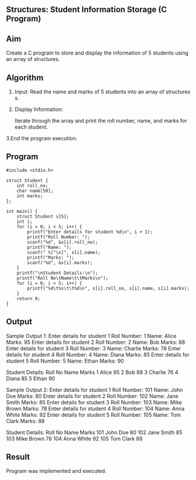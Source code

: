 ## Structures: Student Information Storage (C Program)
## Aim
Create a C program to store and display the information of 5 students using an array of structures.

## Algorithm
1. Input: Read the name and marks of 5 students into an array of structures s.

2. Display Information:

    Iterate through the array and print the roll number, name, and marks for each student.

3.End the program execution.

## Program
```
#include <stdio.h>

struct Student {
    int roll_no;
    char name[50];
    int marks;
};

int main() {
    struct Student s[5];
    int i;
    for (i = 0; i < 5; i++) {
        printf("Enter details for student %d\n", i + 1);
        printf("Roll Number: ");
        scanf("%d", &s[i].roll_no);
        printf("Name: ");
        scanf(" %[^\n]", s[i].name);
        printf("Marks: ");
        scanf("%d", &s[i].marks);
    }
    printf("\nStudent Details:\n");
    printf("Roll No\tName\t\tMarks\n");
    for (i = 0; i < 5; i++) {
        printf("%d\t%s\t\t%d\n", s[i].roll_no, s[i].name, s[i].marks);
    }
    return 0;
}
```


## Output
Sample Output 1:
Enter details for student 1
Roll Number: 1
Name: Alice
Marks: 95
Enter details for student 2
Roll Number: 2
Name: Bob
Marks: 88
Enter details for student 3
Roll Number: 3
Name: Charlie
Marks: 76
Enter details for student 4
Roll Number: 4
Name: Diana
Marks: 85
Enter details for student 5
Roll Number: 5
Name: Ethan
Marks: 90

Student Details:
Roll No Name            Marks
1       Alice           95
2       Bob             88
3       Charlie         76
4       Diana           85
5       Ethan           90


Sample Output 2:
Enter details for student 1
Roll Number: 101
Name: John Doe
Marks: 80
Enter details for student 2
Roll Number: 102
Name: Jane Smith
Marks: 85
Enter details for student 3
Roll Number: 103
Name: Mike Brown
Marks: 78
Enter details for student 4
Roll Number: 104
Name: Anna White
Marks: 92
Enter details for student 5
Roll Number: 105
Name: Tom Clark
Marks: 88

Student Details:
Roll No Name            Marks
101     John Doe        80
102     Jane Smith      85
103     Mike Brown      78
104     Anna White      92
105     Tom Clark       88

## Result
Program was implemented and executed.

